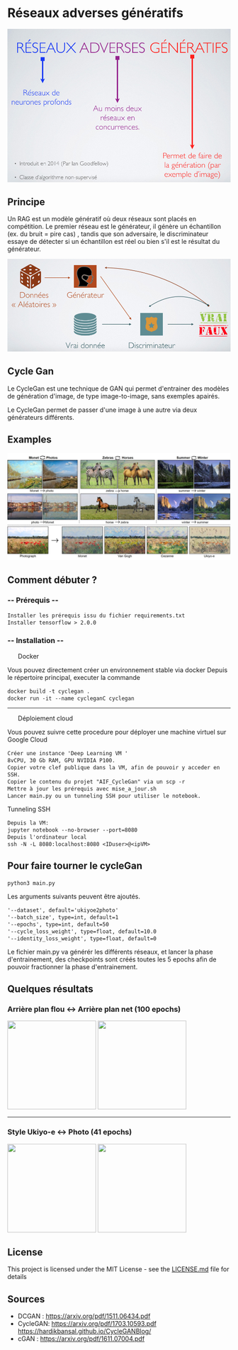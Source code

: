 # Réseaux adverses génératifs

![RAG](imgs/RAG.png?raw=true "RAG")

## Principe

Un RAG est un modèle génératif où deux réseaux sont placés en 
compétition.
Le premier réseau est le générateur, il génère un échantillon (ex. du bruit = pire cas)
, tandis que son adversaire, le discriminateur essaye de détecter si un échantillon est réel ou
 bien s'il est le résultat du générateur. 


![Principe RAG](imgs/RAGprincipe.png "Rag Principe") <!-- .element height="50%" width="50%" -->

## Cycle Gan
Le CycleGan est une technique de GAN qui permet d'entrainer
des modèles de génération d'image, de type image-to-image, sans exemples apairés.

Le CycleGan permet de passer d'une image à une autre via deux générateurs
différents.
 
## Examples
![Example cRAG](imgs/CycleGanExample.jpg "Example cRAG")


## Comment débuter ?

### -- Prérequis --

```
Installer les prérequis issu du fichier requirements.txt
Installer tensorflow > 2.0.0
```

### -- Installation --
<ul>
<p>
Docker
</p>
</ul>
Vous pouvez directement créer un environnement stable via docker
Depuis le répertoire principal, executer la commande

```
docker build -t cyclegan .
docker run -it --name cycleganC cyclegan
```
<hr>
<ul>
<p>
Déploiement cloud
</p>
</ul>

Vous pouvez suivre cette procedure pour déployer une machine virtuel sur Google Cloud
```
Créer une instance 'Deep Learning VM '
8vCPU, 30 Gb RAM, GPU NVIDIA P100.
Copier votre clef publique dans la VM, afin de pouvoir y acceder en SSH.
Copier le contenu du projet "AIF_CycleGan" via un scp -r
Mettre à jour les prérequis avec mise_a_jour.sh
Lancer main.py ou un tunneling SSH pour utiliser le notebook.
```
Tunneling SSH
```
Depuis la VM: 
jupyter notebook --no-browser --port=8080
Depuis l'ordinateur local
ssh -N -L 8080:localhost:8080 <IDuser>@<ipVM>
```

## Pour faire tourner le cycleGan
```
python3 main.py
```
Les arguments suivants peuvent être ajoutés.
```
'--dataset', default='ukiyoe2photo'
'--batch_size', type=int, default=1
'--epochs', type=int, default=50
'--cycle_loss_weight', type=float, default=10.0
'--identity_loss_weight', type=float, default=0
```
Le fichier main.py va générér les différents réseaux, et lancer la phase d'entrainement, des checkpoints sont créés toutes les 5 epochs afin de pouvoir fractionner la phase d'entrainement.

## Quelques résultats

### Arrière plan flou <-> Arrière plan net (100 epochs)
<img src="imgs/output/blur/cgan.gif " width="200" height="200" />
<img src="imgs/output/blur/cganinv.gif " width="200" height="200" />

<hr>

### Style Ukiyo-e  <-> Photo (41 epochs)
<img src="imgs/output/Photo2style/dcgan.gif " width="200" height="200" />
<img src="imgs/output/blur/dcganb.gif " width="200" height="200" />





## License

This project is licensed under the MIT License - see the [LICENSE.md](LICENSE.md) file for details

## Sources

* DCGAN : https://arxiv.org/pdf/1511.06434.pdf
* CycleGAN: https://arxiv.org/pdf/1703.10593.pdf
https://hardikbansal.github.io/CycleGANBlog/
* cGAN : https://arxiv.org/pdf/1611.07004.pdf
